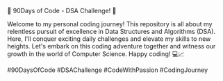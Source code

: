 :rocket: 90Days of Code - DSA Challenge! :rocket:

Welcome to my personal coding journey! This repository is all about my relentless pursuit of excellence in Data Structures and Algorithms (DSA). Here, I'll conquer exciting daily challenges and elevate my skills to new heights. Let's embark on this coding adventure together and witness our growth in the world of Computer Science. Happy coding! :computer::chart_with_upwards_trend:

#90DaysOfCode #DSAChallenge #CodeWithPassion #CodingJourney
